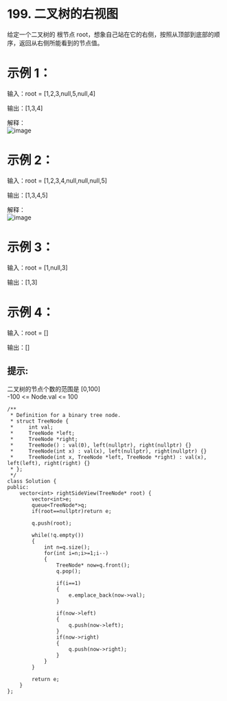 # 199. 二叉树的右视图

给定一个二叉树的 根节点 root，想象自己站在它的右侧，按照从顶部到底部的顺序，返回从右侧所能看到的节点值。  

 

# 示例 1：  

输入：root = [1,2,3,null,5,null,4]  

输出：[1,3,4]  

解释：  
![image](https://github.com/user-attachments/assets/3ef7e924-de72-4550-bf57-09b540d45abb)  



# 示例 2：  

输入：root = [1,2,3,4,null,null,null,5]  

输出：[1,3,4,5]  

解释：  
![image](https://github.com/user-attachments/assets/50a556dc-f877-4dcd-80d3-ec0664fd4885)  



# 示例 3：  

输入：root = [1,null,3]  

输出：[1,3]  

# 示例 4：  

输入：root = []  

输出：[]  

 

## 提示:  

二叉树的节点个数的范围是 [0,100]  
-100 <= Node.val <= 100   

```
/**
 * Definition for a binary tree node.
 * struct TreeNode {
 *     int val;
 *     TreeNode *left;
 *     TreeNode *right;
 *     TreeNode() : val(0), left(nullptr), right(nullptr) {}
 *     TreeNode(int x) : val(x), left(nullptr), right(nullptr) {}
 *     TreeNode(int x, TreeNode *left, TreeNode *right) : val(x), left(left), right(right) {}
 * };
 */
class Solution {
public:
    vector<int> rightSideView(TreeNode* root) {
        vector<int>e;
        queue<TreeNode*>q;
        if(root==nullptr)return e;

        q.push(root);

        while(!q.empty())
        {
            int n=q.size();
            for(int i=n;i>=1;i--)
            {
                TreeNode* now=q.front();
                q.pop();

                if(i==1)
                {
                    e.emplace_back(now->val);
                }

                if(now->left)
                {
                    q.push(now->left);
                }
                if(now->right)
                {
                    q.push(now->right);
                }
            }
        }

        return e;
    }
};

```

